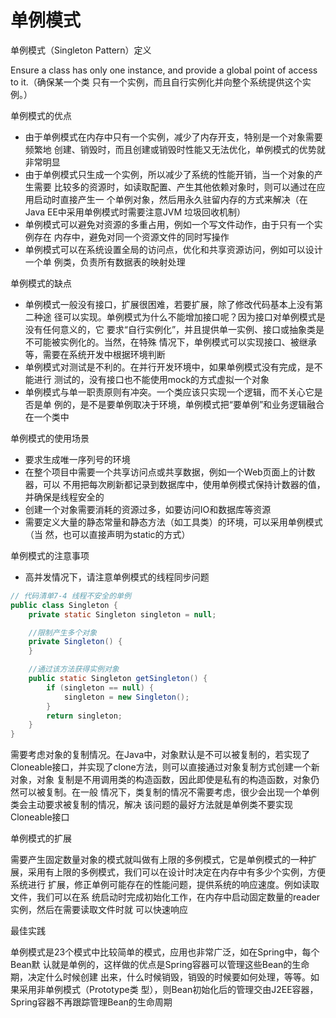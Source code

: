 单例模式
========

单例模式（Singleton Pattern）定义

Ensure a class has only one instance, and provide a global point of access to it.（确保某一个类
只有一个实例，而且自行实例化并向整个系统提供这个实例。）

单例模式的优点
- 由于单例模式在内存中只有一个实例，减少了内存开支，特别是一个对象需要频繁地
创建、销毁时，而且创建或销毁时性能又无法优化，单例模式的优势就非常明显
- 由于单例模式只生成一个实例，所以减少了系统的性能开销，当一个对象的产生需要
比较多的资源时，如读取配置、产生其他依赖对象时，则可以通过在应用启动时直接产生一
个单例对象，然后用永久驻留内存的方式来解决（在Java EE中采用单例模式时需要注意JVM
垃圾回收机制）
- 单例模式可以避免对资源的多重占用，例如一个写文件动作，由于只有一个实例存在
内存中，避免对同一个资源文件的同时写操作
- 单例模式可以在系统设置全局的访问点，优化和共享资源访问，例如可以设计一个单
例类，负责所有数据表的映射处理

单例模式的缺点
- 单例模式一般没有接口，扩展很困难，若要扩展，除了修改代码基本上没有第二种途
径可以实现。单例模式为什么不能增加接口呢？因为接口对单例模式是没有任何意义的，它
要求“自行实例化”，并且提供单一实例、接口或抽象类是不可能被实例化的。当然，在特殊
情况下，单例模式可以实现接口、被继承等，需要在系统开发中根据环境判断
- 单例模式对测试是不利的。在并行开发环境中，如果单例模式没有完成，是不能进行
测试的，没有接口也不能使用mock的方式虚拟一个对象
- 单例模式与单一职责原则有冲突。一个类应该只实现一个逻辑，而不关心它是否是单
例的，是不是要单例取决于环境，单例模式把“要单例”和业务逻辑融合在一个类中

单例模式的使用场景
- 要求生成唯一序列号的环境
- 在整个项目中需要一个共享访问点或共享数据，例如一个Web页面上的计数器，可以
不用把每次刷新都记录到数据库中，使用单例模式保持计数器的值，并确保是线程安全的
- 创建一个对象需要消耗的资源过多，如要访问IO和数据库等资源
- 需要定义大量的静态常量和静态方法（如工具类）的环境，可以采用单例模式（当
然，也可以直接声明为static的方式）

单例模式的注意事项
- 高并发情况下，请注意单例模式的线程同步问题

````java
// 代码清单7-4 线程不安全的单例
public class Singleton {
    private static Singleton singleton = null;

    //限制产生多个对象
    private Singleton() {
    }

    //通过该方法获得实例对象
    public static Singleton getSingleton() {
        if (singleton == null) {
            singleton = new Singleton();
        }
        return singleton;
    }
}
````

需要考虑对象的复制情况。在Java中，对象默认是不可以被复制的，若实现了
Cloneable接口，并实现了clone方法，则可以直接通过对象复制方式创建一个新对象，对象
复制是不用调用类的构造函数，因此即使是私有的构造函数，对象仍然可以被复制。在一般
情况下，类复制的情况不需要考虑，很少会出现一个单例类会主动要求被复制的情况，解决
该问题的最好方法就是单例类不要实现Cloneable接口

单例模式的扩展
 
需要产生固定数量对象的模式就叫做有上限的多例模式，它是单例模式的一种扩
展，采用有上限的多例模式，我们可以在设计时决定在内存中有多少个实例，方便系统进行
扩展，修正单例可能存在的性能问题，提供系统的响应速度。例如读取文件，我们可以在系
统启动时完成初始化工作，在内存中启动固定数量的reader实例，然后在需要读取文件时就
可以快速响应

最佳实践

单例模式是23个模式中比较简单的模式，应用也非常广泛，如在Spring中，每个Bean默
认就是单例的，这样做的优点是Spring容器可以管理这些Bean的生命期，决定什么时候创建
出来，什么时候销毁，销毁的时候要如何处理，等等。如果采用非单例模式（Prototype类
型），则Bean初始化后的管理交由J2EE容器，Spring容器不再跟踪管理Bean的生命周期